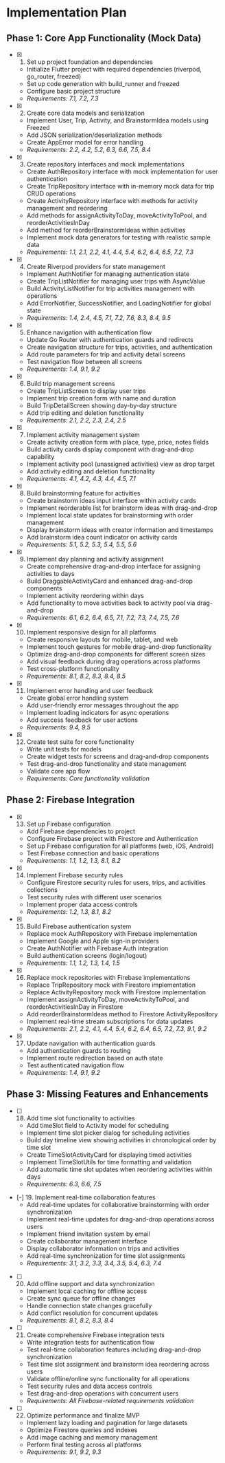 # Implementation Plan

## Phase 1: Core App Functionality (Mock Data)

- [x] 1. Set up project foundation and dependencies
  - Initialize Flutter project with required dependencies (riverpod, go_router, freezed)
  - Set up code generation with build_runner and freezed
  - Configure basic project structure
  - _Requirements: 7.1, 7.2, 7.3_

- [x] 2. Create core data models and serialization
  - Implement User, Trip, Activity, and BrainstormIdea models using Freezed
  - Add JSON serialization/deserialization methods
  - Create AppError model for error handling
  - _Requirements: 2.2, 4.2, 5.2, 6.3, 6.6, 7.5, 8.4_

- [x] 3. Create repository interfaces and mock implementations
  - Create AuthRepository interface with mock implementation for user authentication
  - Create TripRepository interface with in-memory mock data for trip CRUD operations
  - Create ActivityRepository interface with methods for activity management and reordering
  - Add methods for assignActivityToDay, moveActivityToPool, and reorderActivitiesInDay
  - Add method for reorderBrainstormIdeas within activities
  - Implement mock data generators for testing with realistic sample data
  - _Requirements: 1.1, 2.1, 2.2, 4.1, 4.4, 5.4, 6.2, 6.4, 6.5, 7.2, 7.3_

- [x] 4. Create Riverpod providers for state management
  - Implement AuthNotifier for managing authentication state
  - Create TripListNotifier for managing user trips with AsyncValue
  - Build ActivityListNotifier for trip activities management with operations
  - Add ErrorNotifier, SuccessNotifier, and LoadingNotifier for global state
  - _Requirements: 1.4, 2.4, 4.5, 7.1, 7.2, 7.6, 8.3, 8.4, 9.5_

- [x] 5. Enhance navigation with authentication flow
  - Update Go Router with authentication guards and redirects
  - Create navigation structure for trips, activities, and authentication
  - Add route parameters for trip and activity detail screens
  - Test navigation flow between all screens
  - _Requirements: 1.4, 9.1, 9.2_

- [x] 6. Build trip management screens
  - Create TripListScreen to display user trips
  - Implement trip creation form with name and duration
  - Build TripDetailScreen showing day-by-day structure
  - Add trip editing and deletion functionality
  - _Requirements: 2.1, 2.2, 2.3, 2.4, 2.5_

- [x] 7. Implement activity management system
  - Create activity creation form with place, type, price, notes fields
  - Build activity cards display component with drag-and-drop capability
  - Implement activity pool (unassigned activities) view as drop target
  - Add activity editing and deletion functionality
  - _Requirements: 4.1, 4.2, 4.3, 4.4, 4.5, 7.1_

- [x] 8. Build brainstorming feature for activities
  - Create brainstorm ideas input interface within activity cards
  - Implement reorderable list for brainstorm ideas with drag-and-drop
  - Implement local state updates for brainstorming with order management
  - Display brainstorm ideas with creator information and timestamps
  - Add brainstorm idea count indicator on activity cards
  - _Requirements: 5.1, 5.2, 5.3, 5.4, 5.5, 5.6_

- [x] 9. Implement day planning and activity assignment
  - Create comprehensive drag-and-drop interface for assigning activities to days
  - Build DraggableActivityCard and enhanced drag-and-drop components
  - Implement activity reordering within days
  - Add functionality to move activities back to activity pool via drag-and-drop
  - _Requirements: 6.1, 6.2, 6.4, 6.5, 7.1, 7.2, 7.3, 7.4, 7.5, 7.6_

- [x] 10. Implement responsive design for all platforms
  - Create responsive layouts for mobile, tablet, and web
  - Implement touch gestures for mobile drag-and-drop functionality
  - Optimize drag-and-drop components for different screen sizes
  - Add visual feedback during drag operations across platforms
  - Test cross-platform functionality
  - _Requirements: 8.1, 8.2, 8.3, 8.4, 8.5_

- [x] 11. Implement error handling and user feedback
  - Create global error handling system
  - Add user-friendly error messages throughout the app
  - Implement loading indicators for async operations
  - Add success feedback for user actions
  - _Requirements: 9.4, 9.5_

- [x] 12. Create test suite for core functionality
  - Write unit tests for models
  - Create widget tests for screens and drag-and-drop components
  - Test drag-and-drop functionality and state management
  - Validate core app flow
  - _Requirements: Core functionality validation_

## Phase 2: Firebase Integration

- [x] 13. Set up Firebase configuration
  - Add Firebase dependencies to project
  - Configure Firebase project with Firestore and Authentication
  - Set up Firebase configuration for all platforms (web, iOS, Android)
  - Test Firebase connection and basic operations
  - _Requirements: 1.1, 1.2, 1.3, 8.1, 8.2_

- [x] 14. Implement Firebase security rules
  - Configure Firestore security rules for users, trips, and activities collections
  - Test security rules with different user scenarios
  - Implement proper data access controls
  - _Requirements: 1.2, 1.3, 8.1, 8.2_

- [x] 15. Build Firebase authentication system
  - Replace mock AuthRepository with Firebase implementation
  - Implement Google and Apple sign-in providers
  - Create AuthNotifier with Firebase Auth integration
  - Build authentication screens (login/logout)
  - _Requirements: 1.1, 1.2, 1.3, 1.4, 1.5_

- [x] 16. Replace mock repositories with Firebase implementations
  - Replace TripRepository mock with Firestore implementation
  - Replace ActivityRepository mock with Firestore implementation
  - Implement assignActivityToDay, moveActivityToPool, and reorderActivitiesInDay in Firestore
  - Add reorderBrainstormIdeas method to Firestore ActivityRepository
  - Implement real-time stream subscriptions for data updates
  - _Requirements: 2.1, 2.2, 4.1, 4.4, 5.4, 6.2, 6.4, 6.5, 7.2, 7.3, 9.1, 9.2_

- [x] 17. Update navigation with authentication guards
  - Add authentication guards to routing
  - Implement route redirection based on auth state
  - Test authenticated navigation flow
  - _Requirements: 1.4, 9.1, 9.2_

## Phase 3: Missing Features and Enhancements

- [ ] 18. Add time slot functionality to activities
  - Add timeSlot field to Activity model for scheduling
  - Implement time slot picker dialog for scheduling activities
  - Build day timeline view showing activities in chronological order by time slot
  - Create TimeSlotActivityCard for displaying timed activities
  - Implement TimeSlotUtils for time formatting and validation
  - Add automatic time slot updates when reordering activities within days
  - _Requirements: 6.3, 6.6, 7.5_

- [-] 19. Implement real-time collaboration features
  - Add real-time updates for collaborative brainstorming with order synchronization
  - Implement real-time updates for drag-and-drop operations across users
  - Implement friend invitation system by email
  - Create collaborator management interface
  - Display collaborator information on trips and activities
  - Add real-time synchronization for time slot assignments
  - _Requirements: 3.1, 3.2, 3.3, 3.4, 3.5, 5.4, 6.3, 7.4_

- [ ] 20. Add offline support and data synchronization
  - Implement local caching for offline access
  - Create sync queue for offline changes
  - Handle connection state changes gracefully
  - Add conflict resolution for concurrent updates
  - _Requirements: 8.1, 8.2, 8.3, 8.4_

- [ ] 21. Create comprehensive Firebase integration tests
  - Write integration tests for authentication flow
  - Test real-time collaboration features including drag-and-drop synchronization
  - Test time slot assignment and brainstorm idea reordering across users
  - Validate offline/online sync functionality for all operations
  - Test security rules and data access controls
  - Test drag-and-drop operations with concurrent users
  - _Requirements: All Firebase-related requirements validation_

- [ ] 22. Optimize performance and finalize MVP
  - Implement lazy loading and pagination for large datasets
  - Optimize Firestore queries and indexes
  - Add image caching and memory management
  - Perform final testing across all platforms
  - _Requirements: 9.1, 9.2, 9.3_